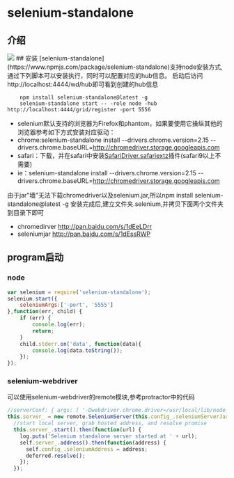 # selenium-standalone

## 介绍
<img src="http://inetfuture.com/2015/03/18/selenium-terms-explained/grid-architecture.png">
## 安装
[selenium-standalone](https://www.npmjs.com/package/selenium-standalone)支持node安装方式,通过下列脚本可以安装执行，同时可以配置对应的hub信息。
启动后访问http://localhost:4444/wd/hub即可看到创建的hub信息
   
```shell
	npm install selenium-standalone@latest -g
	selenium-standalone start -- -role node -hub http://localhost:4444/grid/register -port 5556
``` 
  - selenium默认支持的浏览器为Firefox和phantom，如果要使用它操纵其他的浏览器参考如下方式安装对应驱动：
  - chrome:selenium-standalone install --drivers.chrome.version=2.15 --drivers.chrome.baseURL=http://chromedriver.storage.googleapis.com
  - safari：下载，并在safari中安装<a href="http://selenium-release.storage.googleapis.com/index.html" target="_blank">SafariDriver.safariextz</a>插件(safari9以上不需要)
  - ie：selenium-standalone install --drivers.chrome.version=2.15 --drivers.chrome.baseURL=http://chromedriver.storage.googleapis.com

由于jar"墙"无法下载chromedriver以及selenium.jar,所以npm install selenium-standalone@latest -g 安装完成后,建立文件夹.selenium,并拷贝下面两个文件夹到目录下即可
  
   - chromedirver http://pan.baidu.com/s/1dEeLDrr
   - seleniumjar http://pan.baidu.com/s/1dEssRWP


## program启动

### node

```javascript
var selenium = require('selenium-standalone');
selenium.start({
    seleniumArgs:['-port', '5555']
},function(err, child) {
    if (err) {
        console.log(err);
        return;
    }
    child.stderr.on('data', function(data){
        console.log(data.toString());
    });
});
```

### selenium-webdriver

可以使用selenium-webdriver的remote模块,参考protractor中的代码

```javascript
//serverConf: { args: [ '-Dwebdriver.chrome.driver=/usr/local/lib/node_modules/protractor/selenium/chromedriver' ],port: 'xxx' }
this.server_ = new remote.SeleniumServer(this.config_.seleniumServerJar, serverConf);
  //start local server, grab hosted address, and resolve promise
  this.server_.start().then(function(url) {
    log.puts('Selenium standalone server started at ' + url);
    self.server_.address().then(function(address) {
      self.config_.seleniumAddress = address;
      deferred.resolve();
    });
  });
```
